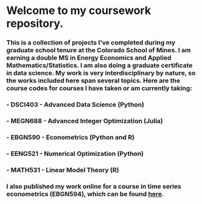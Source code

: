 # Welcome to my coursework repository. 
### This is a collection of projects I've completed during my graduate school tenure at the Colorado School of Mines. I am earning a double MS in Energy Economics and Applied Mathematics/Statistics. I am also doing a graduate certificate in data science. My work is very interdisciplinary by nature, so the works included here span several topics. Here are the course codes for courses I have taken or am currently taking:

### - DSCI403 - Advanced Data Science (Python)
### - MEGN688 - Advanced Integer Optimization (Julia)
### - EBGN590 - Econometrics (Python and R)
### - EENG521 - Numerical Optimization (Python)
### - MATH531 - Linear Model Theory (R)

### I also published my work online for a course in time series econometrics (EBGN594), which can be found [here](https://jaredandreatta.github.io/TimeSeriesJupyterBook/intro.html).
